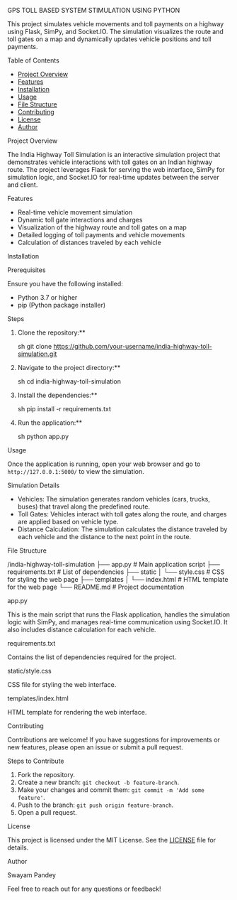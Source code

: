 
GPS TOLL BASED SYSTEM STIMULATION USING PYTHON


This project simulates vehicle movements and toll payments on a highway using Flask, SimPy, and Socket.IO. The simulation visualizes the route and toll gates on a map and dynamically updates vehicle positions and toll payments.

Table of Contents

- [Project Overview](#project-overview)
- [Features](#features)
- [Installation](#installation)
- [Usage](#usage)
- [File Structure](#file-structure)
- [Contributing](#contributing)
- [License](#license)
- [Author](#author)

Project Overview

The India Highway Toll Simulation is an interactive simulation project that demonstrates vehicle interactions with toll gates on an Indian highway route. The project leverages Flask for serving the web interface, SimPy for simulation logic, and Socket.IO for real-time updates between the server and client.

Features

- Real-time vehicle movement simulation
- Dynamic toll gate interactions and charges
- Visualization of the highway route and toll gates on a map
- Detailed logging of toll payments and vehicle movements
- Calculation of distances traveled by each vehicle

Installation

Prerequisites

Ensure you have the following installed:

- Python 3.7 or higher
- pip (Python package installer)

Steps

1. Clone the repository:**

    sh
    git clone https://github.com/your-username/india-highway-toll-simulation.git
    

2. Navigate to the project directory:**

    sh
    cd india-highway-toll-simulation
  

3. Install the dependencies:**

   sh
    pip install -r requirements.txt
    

4. Run the application:**

    sh
    python app.py
   

Usage

Once the application is running, open your web browser and go to `http://127.0.0.1:5000/` to view the simulation.

 Simulation Details

- Vehicles: The simulation generates random vehicles (cars, trucks, buses) that travel along the predefined route.
- Toll Gates: Vehicles interact with toll gates along the route, and charges are applied based on vehicle type.
- Distance Calculation: The simulation calculates the distance traveled by each vehicle and the distance to the next point in the route.

File Structure


/india-highway-toll-simulation
├── app.py                     # Main application script
├── requirements.txt           # List of dependencies
├── static
│   └── style.css              # CSS for styling the web page
├── templates
│   └── index.html             # HTML template for the web page
└── README.md                  # Project documentation


 app.py

This is the main script that runs the Flask application, handles the simulation logic with SimPy, and manages real-time communication using Socket.IO. It also includes distance calculation for each vehicle.

requirements.txt

Contains the list of dependencies required for the project.

static/style.css

CSS file for styling the web interface.

 templates/index.html

HTML template for rendering the web interface.

Contributing

Contributions are welcome! If you have suggestions for improvements or new features, please open an issue or submit a pull request.

 Steps to Contribute

1. Fork the repository.
2. Create a new branch: `git checkout -b feature-branch`.
3. Make your changes and commit them: `git commit -m 'Add some feature'`.
4. Push to the branch: `git push origin feature-branch`.
5. Open a pull request.

License

This project is licensed under the MIT License. See the [LICENSE](LICENSE) file for details.

Author

Swayam Pandey

Feel free to reach out for any questions or feedback!


